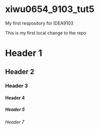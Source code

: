 # xiwu0654_9103_tut5
My first respository for IDEA9103

This is my first local change to the repo

# Header 1
## Header 2
### Header 3
#### Header 4
##### Header 5
###### Header 7